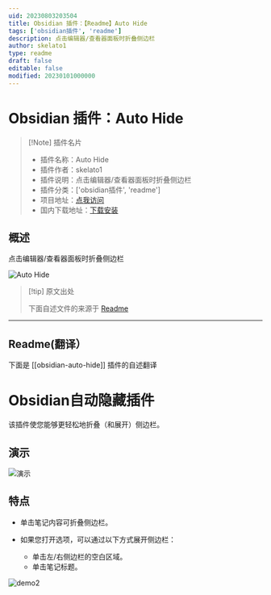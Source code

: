 ```yaml
---
uid: 20230803203504
title: Obsidian 插件：【Readme】Auto Hide
tags: ['obsidian插件', 'readme']
description: 点击编辑器/查看器面板时折叠侧边栏
author: skelato1
type: readme
draft: false
editable: false
modified: 20230101000000
---
```


# Obsidian 插件：Auto Hide

> [!Note] 插件名片
> - 插件名称：Auto Hide
> - 插件作者：skelato1
> - 插件说明：点击编辑器/查看器面板时折叠侧边栏
> - 插件分类：['obsidian插件', 'readme']
> - 项目地址：[点我访问](https://github.com/skelato1/obsidian-auto-hide)
> - 国内下载地址：[下载安装](https://pkmer.cn/products/plugin/pluginMarket/?obsidian-auto-hide)

## 概述

点击编辑器/查看器面板时折叠侧边栏

![Auto Hide](https://cdn.pkmer.cn/covers/obsidian-auto-hide_new.gif!pkmer)

> [!tip] 原文出处
> 
>下面自述文件的来源于 [Readme](https://ghproxy.net/https://raw.githubusercontent.com/skelato1/obsidian-auto-hide/master/README.md)
> 

---

## Readme(翻译）

下面是 [[obsidian-auto-hide]] 插件的自述翻译


# Obsidian自动隐藏插件

该插件使您能够更轻松地折叠（和展开）侧边栏。

## 演示

![演示](https://user-images.githubusercontent.com/97661658/184786896-358e253a-d024-4d31-a33b-f200ce69e53a.gif)

## 特点

- 单击笔记内容可折叠侧边栏。

- 如果您打开选项，可以通过以下方式展开侧边栏：
    - 单击左/右侧边栏的空白区域。
    - 单击笔记标题。

![demo2](https://user-images.githubusercontent.com/97661658/184786906-ba29ca56-9d06-48c1-a148-3c8e6b503d6d.gif)



